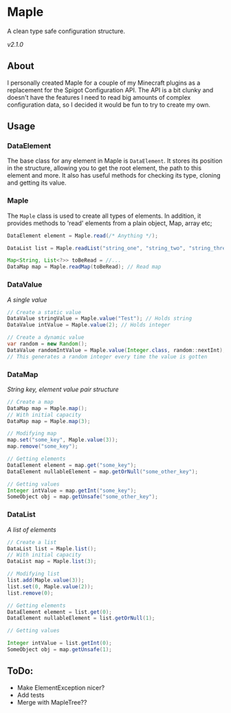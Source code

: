 # Maple

A clean type safe configuration structure.

*v2.1.0*

## About

I personally created Maple for a couple of my Minecraft plugins as a replacement for the Spigot Configuration API.
The API is a bit clunky and doesn't have the features I need to read big amounts of complex configuration data, so I
decided it would be fun to try to create my own.

## Usage

### DataElement

The base class for any element in Maple is `DataElement`.
It stores its position in the structure, allowing you to get the root element, the path to this element and more.
It also has useful methods for checking its type, cloning and getting its value.

### Maple

The `Maple` class is used to create all types of elements.
In addition, it provides methods to 'read' elements from a plain object, Map, array etc;

```java
DataElement element = Maple.read(/* Anything */);

DataList list = Maple.readList("string_one", "string_two", "string_three"); // Varargs list

Map<String, List<?>> toBeRead = //...
DataMap map = Maple.readMap(toBeRead); // Read map
```

### DataValue

*A single value*

```java
// Create a static value
DataValue stringValue = Maple.value("Test"); // Holds string
DataValue intValue = Maple.value(2); // Holds integer

// Create a dynamic value
var random = new Random();
DataValue randomIntValue = Maple.value(Integer.class, random::nextInt);
// This generates a random integer every time the value is gotten
```

### DataMap

*String key, element value pair structure*

```java
// Create a map
DataMap map = Maple.map();
// With initial capacity
DataMap map = Maple.map(3);

// Modifying map
map.set("some_key", Maple.value(3));
map.remove("some_key");

// Getting elements
DataElement element = map.get("some_key");
DataElement nullableElement = map.getOrNull("some_other_key");

// Getting values
Integer intValue = map.getInt("some_key");
SomeObject obj = map.getUnsafe("some_other_key");
```

### DataList

*A list of elements*

```java
// Create a list
DataList list = Maple.list();
// With initial capacity
DataList map = Maple.list(3);

// Modifying list
list.add(Maple.value(3));
list.set(0, Maple.value(2));
list.remove(0);

// Getting elements
DataElement element = list.get(0);
DataElement nullableElement = list.getOrNull(1);

// Getting values

Integer intValue = list.getInt(0);
SomeObject obj = map.getUnsafe(1);
```

## ToDo:

- Make ElementException nicer?
- Add tests
- Merge with MapleTree??